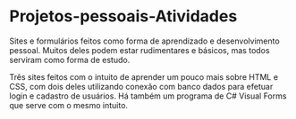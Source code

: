 # Projetos-pessoais-Atividades
Sites e formulários feitos como forma de aprendizado e desenvolvimento pessoal. Muitos deles podem estar rudimentares e básicos, mas todos serviram como forma de estudo.

Três sites feitos com o intuito de aprender um pouco mais sobre HTML e CSS, com dois deles utilizando conexão com banco dados para efetuar login e cadastro de usuários. 
Há também um programa de C# Visual Forms que serve com o mesmo intuito.
